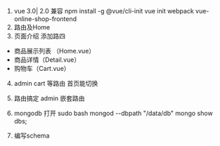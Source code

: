 1. vue 3.0| 2.0 兼容  npm install -g @vue/cli-init
  vue init webpack vue-online-shop-frontend
2. 路由及Home
3. 页面介绍 添加路四
  - 商品展示列表 （Home.vue）
  - 商品详情（Detail.vue）
  - 购物车（Cart.vue）
4. admin   cart  等路由
  首页能切换
5. 路由搞定 admin 嵌套路由

6. mongodb 打开
  sudo bash  mongod --dbpath "/data/db"
  mongo   show dbs;

7. 编写schema
